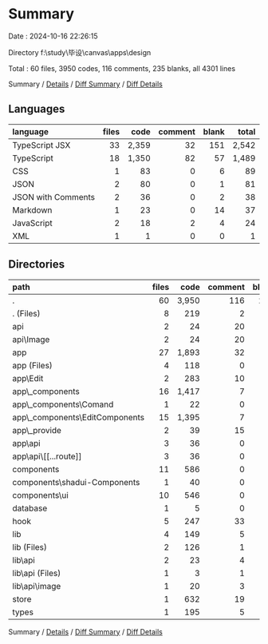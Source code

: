 # Summary

Date : 2024-10-16 22:26:15

Directory f:\\study\\毕设\\canvas\\apps\\design

Total : 60 files,  3950 codes, 116 comments, 235 blanks, all 4301 lines

Summary / [Details](details.md) / [Diff Summary](diff.md) / [Diff Details](diff-details.md)

## Languages
| language | files | code | comment | blank | total |
| :--- | ---: | ---: | ---: | ---: | ---: |
| TypeScript JSX | 33 | 2,359 | 32 | 151 | 2,542 |
| TypeScript | 18 | 1,350 | 82 | 57 | 1,489 |
| CSS | 1 | 83 | 0 | 6 | 89 |
| JSON | 2 | 80 | 0 | 1 | 81 |
| JSON with Comments | 2 | 36 | 0 | 2 | 38 |
| Markdown | 1 | 23 | 0 | 14 | 37 |
| JavaScript | 2 | 18 | 2 | 4 | 24 |
| XML | 1 | 1 | 0 | 0 | 1 |

## Directories
| path | files | code | comment | blank | total |
| :--- | ---: | ---: | ---: | ---: | ---: |
| . | 60 | 3,950 | 116 | 235 | 4,301 |
| . (Files) | 8 | 219 | 2 | 23 | 244 |
| api | 2 | 24 | 20 | 4 | 48 |
| api\\Image | 2 | 24 | 20 | 4 | 48 |
| app | 27 | 1,893 | 32 | 86 | 2,011 |
| app (Files) | 4 | 118 | 0 | 12 | 130 |
| app\\Edit | 2 | 283 | 10 | 10 | 303 |
| app\\_components | 16 | 1,417 | 7 | 46 | 1,470 |
| app\\_components\\Comand | 1 | 22 | 0 | 3 | 25 |
| app\\_components\\EditComponents | 15 | 1,395 | 7 | 43 | 1,445 |
| app\\_provide | 2 | 39 | 15 | 9 | 63 |
| app\\api | 3 | 36 | 0 | 9 | 45 |
| app\\api\\[[...route]] | 3 | 36 | 0 | 9 | 45 |
| components | 11 | 586 | 0 | 80 | 666 |
| components\\shadui-Components | 1 | 40 | 0 | 2 | 42 |
| components\\ui | 10 | 546 | 0 | 78 | 624 |
| database | 1 | 5 | 0 | 1 | 6 |
| hook | 5 | 247 | 33 | 20 | 300 |
| lib | 4 | 149 | 5 | 8 | 162 |
| lib (Files) | 2 | 126 | 1 | 5 | 132 |
| lib\\api | 2 | 23 | 4 | 3 | 30 |
| lib\\api (Files) | 1 | 3 | 1 | 1 | 5 |
| lib\\api\\image | 1 | 20 | 3 | 2 | 25 |
| store | 1 | 632 | 19 | 9 | 660 |
| types | 1 | 195 | 5 | 4 | 204 |

Summary / [Details](details.md) / [Diff Summary](diff.md) / [Diff Details](diff-details.md)